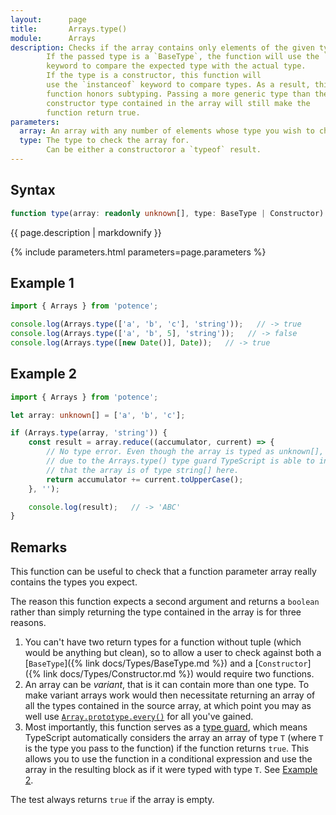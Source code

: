 ```yaml
---
layout:      page
title:       Arrays.type()
module:      Arrays
description: Checks if the array contains only elements of the given type.
        If the passed type is a `BaseType`, the function will use the `typeof`
        keyword to compare the expected type with the actual type.
        If the type is a constructor, this function will
        use the `instanceof` keyword to compare types. As a result, this
        function honors subtyping. Passing a more generic type than the
        constructor type contained in the array will still make the
        function return true.
parameters:
  array: An array with any number of elements whose type you wish to check.
  type: The type to check the array for.
        Can be either a constructoror a `typeof` result.
---
```

## Syntax

```ts
function type(array: readonly unknown[], type: BaseType | Constructor): boolean
```

<p class="description">{{ page.description | markdownify }}</p>
{% include parameters.html parameters=page.parameters %}

## Example 1

```ts
import { Arrays } from 'potence';

console.log(Arrays.type(['a', 'b', 'c'], 'string'));   // -> true
console.log(Arrays.type(['a', 'b', 5], 'string'));   // -> false
console.log(Arrays.type([new Date()], Date));   // -> true
```

## Example 2

```ts
import { Arrays } from 'potence';

let array: unknown[] = ['a', 'b', 'c'];

if (Arrays.type(array, 'string')) {
    const result = array.reduce((accumulator, current) => {
        // No type error. Even though the array is typed as unknown[],
        // due to the Arrays.type() type guard TypeScript is able to infer
        // that the array is of type string[] here.
        return accumulator += current.toUpperCase();
    }, '');

    console.log(result);   // -> 'ABC'
}
```

## Remarks

This function can be useful to check that a function parameter array really
contains the types you expect.

The reason this function expects a second argument and returns a `boolean`
rather than simply returning the type contained in the array is for three
reasons.

1. You can't have two return types for a function without tuple (which would be
   anything but clean), so to allow a user to check against both a
   [`BaseType`]({% link docs/Types/BaseType.md %}) and a [`Constructor`]({% link
   docs/Types/Constructor.md %}) would require two functions.
2. An array can be *variant*, that is it can contain more than one type. To make
   variant arrays work would then necessitate returning an array of all the
   types contained in the source array, at which point you may as well use
   [`Array.prototype.every()`](https://developer.mozilla.org/en-US/docs/Web/JavaScript/Reference/Global_Objects/Array/every)
   for all you've gained.
3. Most importantly, this function serves as a [type
   guard](https://www.typescriptlang.org/docs/handbook/advanced-types.html#type-guards-and-differentiating-types),
   which means TypeScript automatically considers the array an array of type `T`
   (where `T` is the type you pass to the function) if the function returns
   `true`. This allows you to use the function in a conditional expression and
   use the array in the resulting block as if it were typed with type `T`. See
   [Example 2](#example-2).

The test always returns `true` if the array is empty.
